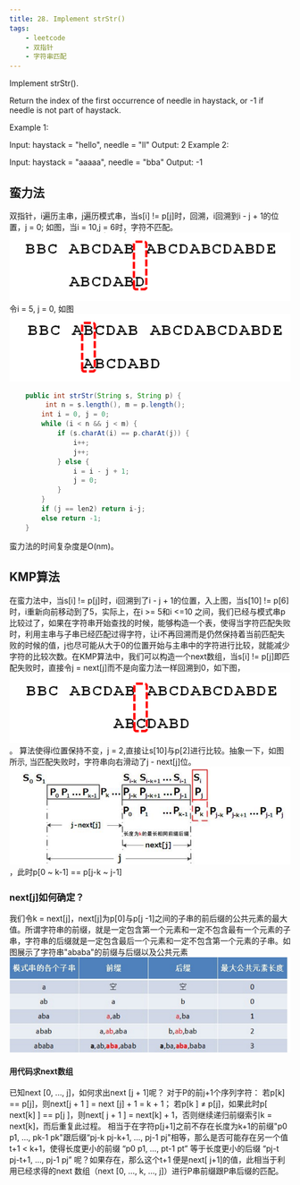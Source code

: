 ```yaml
---
title: 28. Implement strStr()
tags:
    - leetcode 
    - 双指针
    - 字符串匹配
---
```

Implement strStr().

Return the index of the first occurrence of needle in haystack, or -1 if needle is not part of haystack.

Example 1:

Input: haystack = "hello", needle = "ll"
Output: 2
Example 2:

Input: haystack = "aaaaa", needle = "bba"
Output: -1
## 蛮力法
双指针，i遍历主串，j遍历模式串，当s[i] != p[j]时，回溯，i回溯到i - j + 1的位置，j = 0;
如图，当i = 10,j = 6时，字符不匹配。![](/img/LeetCode/28-1.png)
令i = 5, j = 0,
如图![](/img/LeetCode/28-2.png)
```java
    public int strStr(String s, String p) {
         int n = s.length(), m = p.length();
        int i = 0, j = 0;
        while (i < n && j < m) {
            if (s.charAt(i) == p.charAt(j)) {
                i++;
                j++;
            } else {
                i = i - j + 1;
                j = 0;
            }
        }
        if (j == len2) return i-j;
        else return -1;
    }
```
蛮力法的时间复杂度是O(nm)。

## KMP算法
在蛮力法中，当s[i] != p[j]时，i回溯到了i - j + 1的位置，入上图，当s[10] != p[6]时，i重新向前移动到了5，实际上，在i >= 5和i <=10 之间，我们已经与模式串p比较过了，如果在字符串开始查找的时候，能够构造一个表，使得当字符匹配失败时，利用主串与子串已经匹配过得字符，让i不再回溯而是仍然保持着当前匹配失败的时候的值，j也尽可能从大于0的位置开始与主串中的字符进行比较，就能减少字符的比较次数。在KMP算法中，我们可以构造一个next数组，当s[i] != p[j]即匹配失败时，直接令j = next[j]而不是向蛮力法一样回溯到0，如下图，![](/img/LeetCode/28-3.png)。
算法使得i位置保持不变，j = 2,直接让s[10]与p[2]进行比较。抽象一下，如图所示, 当匹配失败时，字符串向右滑动了j - next[j]位。![](/img/LeetCode/28-4.png)，此时p[0 ~ k-1] == p[j-k ~ j-1]

### next[j]如何确定？

我们令k = next[j]，next[j]为p[0]与p[j -1]之间的子串的前后缀的公共元素的最大值。所谓字符串的前缀，就是一定包含第一个元素和一定不包含最有一个元素的子串，字符串的后缀就是一定包含最后一个元素和一定不包含第一个元素的子串。如图展示了字符串"ababa"的前缀与后缀以及公共元素![](/img/LeetCode/28-5.png)
#### 用代码求next数组
已知next [0, ..., j]，如何求出next [j + 1]呢？
    对于P的前j+1个序列字符：
若p[k] == p[j]，则next[j + 1 ] = next [j] + 1 = k + 1；
若p[k ] ≠ p[j]，如果此时p[ next[k] ] == p[j ]，则next[ j + 1 ] =  next[k] + 1，否则继续递归前缀索引k = next[k]，而后重复此过程。 相当于在字符p[j+1]之前不存在长度为k+1的前缀"p0 p1, …, pk-1 pk"跟后缀“pj-k pj-k+1, …, pj-1 pj"相等，那么是否可能存在另一个值t+1 < k+1，使得长度更小的前缀 “p0 p1, …, pt-1 pt” 等于长度更小的后缀 “pj-t pj-t+1, …, pj-1 pj” 呢？如果存在，那么这个t+1 便是next[ j+1]的值，此相当于利用已经求得的next 数组（next [0, ..., k, ..., j]）进行P串前缀跟P串后缀的匹配。

